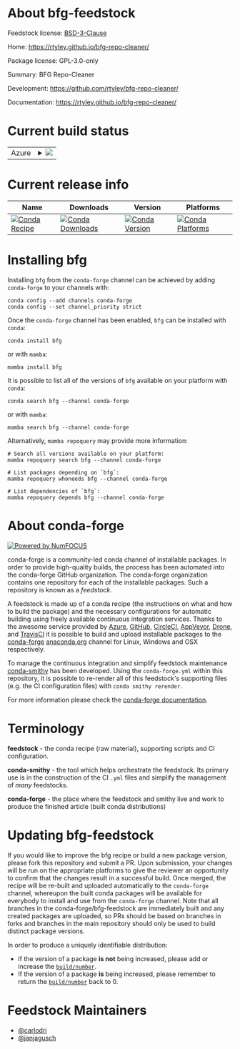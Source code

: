 About bfg-feedstock
===================

Feedstock license: [BSD-3-Clause](https://github.com/conda-forge/bfg-feedstock/blob/main/LICENSE.txt)

Home: https://rtyley.github.io/bfg-repo-cleaner/

Package license: GPL-3.0-only

Summary: BFG Repo-Cleaner

Development: https://github.com/rtyley/bfg-repo-cleaner/

Documentation: https://rtyley.github.io/bfg-repo-cleaner/

Current build status
====================


<table>
    
  <tr>
    <td>Azure</td>
    <td>
      <details>
        <summary>
          <a href="https://dev.azure.com/conda-forge/feedstock-builds/_build/latest?definitionId=3687&branchName=main">
            <img src="https://dev.azure.com/conda-forge/feedstock-builds/_apis/build/status/bfg-feedstock?branchName=main">
          </a>
        </summary>
        <table>
          <thead><tr><th>Variant</th><th>Status</th></tr></thead>
          <tbody><tr>
              <td>linux_64</td>
              <td>
                <a href="https://dev.azure.com/conda-forge/feedstock-builds/_build/latest?definitionId=3687&branchName=main">
                  <img src="https://dev.azure.com/conda-forge/feedstock-builds/_apis/build/status/bfg-feedstock?branchName=main&jobName=linux&configuration=linux%20linux_64_" alt="variant">
                </a>
              </td>
            </tr><tr>
              <td>osx_64</td>
              <td>
                <a href="https://dev.azure.com/conda-forge/feedstock-builds/_build/latest?definitionId=3687&branchName=main">
                  <img src="https://dev.azure.com/conda-forge/feedstock-builds/_apis/build/status/bfg-feedstock?branchName=main&jobName=osx&configuration=osx%20osx_64_" alt="variant">
                </a>
              </td>
            </tr><tr>
              <td>osx_arm64</td>
              <td>
                <a href="https://dev.azure.com/conda-forge/feedstock-builds/_build/latest?definitionId=3687&branchName=main">
                  <img src="https://dev.azure.com/conda-forge/feedstock-builds/_apis/build/status/bfg-feedstock?branchName=main&jobName=osx&configuration=osx%20osx_arm64_" alt="variant">
                </a>
              </td>
            </tr><tr>
              <td>win_64</td>
              <td>
                <a href="https://dev.azure.com/conda-forge/feedstock-builds/_build/latest?definitionId=3687&branchName=main">
                  <img src="https://dev.azure.com/conda-forge/feedstock-builds/_apis/build/status/bfg-feedstock?branchName=main&jobName=win&configuration=win%20win_64_" alt="variant">
                </a>
              </td>
            </tr>
          </tbody>
        </table>
      </details>
    </td>
  </tr>
</table>

Current release info
====================

| Name | Downloads | Version | Platforms |
| --- | --- | --- | --- |
| [![Conda Recipe](https://img.shields.io/badge/recipe-bfg-green.svg)](https://anaconda.org/conda-forge/bfg) | [![Conda Downloads](https://img.shields.io/conda/dn/conda-forge/bfg.svg)](https://anaconda.org/conda-forge/bfg) | [![Conda Version](https://img.shields.io/conda/vn/conda-forge/bfg.svg)](https://anaconda.org/conda-forge/bfg) | [![Conda Platforms](https://img.shields.io/conda/pn/conda-forge/bfg.svg)](https://anaconda.org/conda-forge/bfg) |

Installing bfg
==============

Installing `bfg` from the `conda-forge` channel can be achieved by adding `conda-forge` to your channels with:

```
conda config --add channels conda-forge
conda config --set channel_priority strict
```

Once the `conda-forge` channel has been enabled, `bfg` can be installed with `conda`:

```
conda install bfg
```

or with `mamba`:

```
mamba install bfg
```

It is possible to list all of the versions of `bfg` available on your platform with `conda`:

```
conda search bfg --channel conda-forge
```

or with `mamba`:

```
mamba search bfg --channel conda-forge
```

Alternatively, `mamba repoquery` may provide more information:

```
# Search all versions available on your platform:
mamba repoquery search bfg --channel conda-forge

# List packages depending on `bfg`:
mamba repoquery whoneeds bfg --channel conda-forge

# List dependencies of `bfg`:
mamba repoquery depends bfg --channel conda-forge
```


About conda-forge
=================

[![Powered by
NumFOCUS](https://img.shields.io/badge/powered%20by-NumFOCUS-orange.svg?style=flat&colorA=E1523D&colorB=007D8A)](https://numfocus.org)

conda-forge is a community-led conda channel of installable packages.
In order to provide high-quality builds, the process has been automated into the
conda-forge GitHub organization. The conda-forge organization contains one repository
for each of the installable packages. Such a repository is known as a *feedstock*.

A feedstock is made up of a conda recipe (the instructions on what and how to build
the package) and the necessary configurations for automatic building using freely
available continuous integration services. Thanks to the awesome service provided by
[Azure](https://azure.microsoft.com/en-us/services/devops/), [GitHub](https://github.com/),
[CircleCI](https://circleci.com/), [AppVeyor](https://www.appveyor.com/),
[Drone](https://cloud.drone.io/welcome), and [TravisCI](https://travis-ci.com/)
it is possible to build and upload installable packages to the
[conda-forge](https://anaconda.org/conda-forge) [anaconda.org](https://anaconda.org/)
channel for Linux, Windows and OSX respectively.

To manage the continuous integration and simplify feedstock maintenance
[conda-smithy](https://github.com/conda-forge/conda-smithy) has been developed.
Using the ``conda-forge.yml`` within this repository, it is possible to re-render all of
this feedstock's supporting files (e.g. the CI configuration files) with ``conda smithy rerender``.

For more information please check the [conda-forge documentation](https://conda-forge.org/docs/).

Terminology
===========

**feedstock** - the conda recipe (raw material), supporting scripts and CI configuration.

**conda-smithy** - the tool which helps orchestrate the feedstock.
                   Its primary use is in the construction of the CI ``.yml`` files
                   and simplify the management of *many* feedstocks.

**conda-forge** - the place where the feedstock and smithy live and work to
                  produce the finished article (built conda distributions)


Updating bfg-feedstock
======================

If you would like to improve the bfg recipe or build a new
package version, please fork this repository and submit a PR. Upon submission,
your changes will be run on the appropriate platforms to give the reviewer an
opportunity to confirm that the changes result in a successful build. Once
merged, the recipe will be re-built and uploaded automatically to the
`conda-forge` channel, whereupon the built conda packages will be available for
everybody to install and use from the `conda-forge` channel.
Note that all branches in the conda-forge/bfg-feedstock are
immediately built and any created packages are uploaded, so PRs should be based
on branches in forks and branches in the main repository should only be used to
build distinct package versions.

In order to produce a uniquely identifiable distribution:
 * If the version of a package **is not** being increased, please add or increase
   the [``build/number``](https://docs.conda.io/projects/conda-build/en/latest/resources/define-metadata.html#build-number-and-string).
 * If the version of a package **is** being increased, please remember to return
   the [``build/number``](https://docs.conda.io/projects/conda-build/en/latest/resources/define-metadata.html#build-number-and-string)
   back to 0.

Feedstock Maintainers
=====================

* [@carlodri](https://github.com/carlodri/)
* [@janjagusch](https://github.com/janjagusch/)

